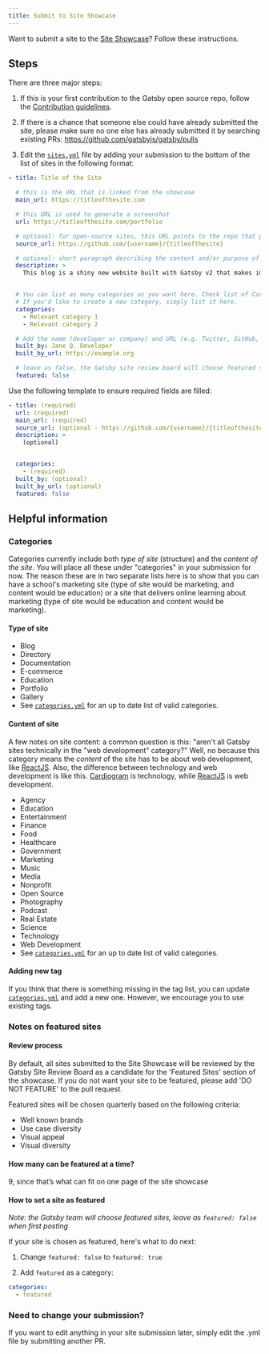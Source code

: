 ```yaml
---
title: Submit to Site Showcase
---
```


Want to submit a site to the [Site Showcase](/showcase/)? Follow these instructions.

## Steps

There are three major steps:

1.  If this is your first contribution to the Gatsby open source repo, follow the [Contribution guidelines](/contributing/code-contributions/).

2.  If there is a chance that someone else could have already submitted the site, please make sure no one else has already submitted it by searching existing PRs: https://github.com/gatsbyjs/gatsby/pulls

3.  Edit the [`sites.yml`](https://github.com/gatsbyjs/gatsby/blob/master/docs/sites.yml) file by adding your submission to the bottom of the list of sites in the following format:

```yaml:title=docs/sites.yml
- title: Title of the Site

  # this is the URL that is linked from the showcase
  main_url: https://titleofthesite.com

  # this URL is used to generate a screenshot
  url: https://titleofthesite.com/portfolio

  # optional: for open-source sites, this URL points to the repo that powers the site
  source_url: https://github.com/{username}/{titleofthesite}

  # optional: short paragraph describing the content and/or purpose of the site that will appear in the modal detail view and permalink views for your site
  description: >
    This blog is a shiny new website built with Gatsby v2 that makes important contributions towards a faster web for everyone.


  # You can list as many categories as you want here. Check list of Categories below in this doc!
  # If you'd like to create a new category, simply list it here.
  categories:
    - Relevant category 1
    - Relevant category 2

  # Add the name (developer or company) and URL (e.g. Twitter, GitHub, portfolio) to be used for attribution
  built_by: Jane Q. Developer
  built_by_url: https://example.org

  # leave as false, the Gatsby site review board will choose featured sites quarterly
  featured: false
```

Use the following template to ensure required fields are filled:

```yaml:title=docs/sites.yml
- title: (required)
  url: (required)
  main_url: (required)
  source_url: (optional - https://github.com/{username}/{titleofthesite})
  description: >
    (optional)


  categories:
    - (required)
  built_by: (optional)
  built_by_url: (optional)
  featured: false
```

## Helpful information

### Categories

Categories currently include both _type of site_ (structure) and the _content of the site_. You will place all these under "categories" in your submission for now. The reason these are in two separate lists here is to show that you can have a school's marketing site (type of site would be marketing, and content would be education) or a site that delivers online learning about marketing (type of site would be education and content would be marketing).

#### Type of site

- Blog
- Directory
- Documentation
- E-commerce
- Education
- Portfolio
- Gallery
- See [`categories.yml`](https://github.com/gatsbyjs/gatsby/blob/master/docs/categories.yml) for an up to date list of valid categories.

#### Content of site

A few notes on site content: a common question is this: "aren't all Gatsby sites technically in the "web development" category?" Well, no because this category means the _content_ of the site has to be about web development, like [ReactJS](https://reactjs.org/). Also, the difference between technology and web development is like this. [Cardiogram](https://cardiogr.am/) is technology, while [ReactJS](https://reactjs.org/) is web development.

- Agency
- Education
- Entertainment
- Finance
- Food
- Healthcare
- Government
- Marketing
- Music
- Media
- Nonprofit
- Open Source
- Photography
- Podcast
- Real Estate
- Science
- Technology
- Web Development
- See [`categories.yml`](https://github.com/gatsbyjs/gatsby/blob/master/docs/categories.yml) for an up to date list of valid categories.

#### Adding new tag

If you think that there is something missing in the tag list, you can update [`categories.yml`](https://github.com/gatsbyjs/gatsby/blob/master/docs/categories.yml) and add a new one. However, we encourage you to use existing tags.

### Notes on featured sites

#### Review process

By default, all sites submitted to the Site Showcase will be reviewed by the Gatsby Site Review Board as a candidate for the 'Featured Sites' section of the showcase. If you do not want your site to be featured, please add 'DO NOT FEATURE' to the pull request.

Featured sites will be chosen quarterly based on the following criteria:

- Well known brands
- Use case diversity
- Visual appeal
- Visual diversity

#### How many can be featured at a time?

9, since that’s what can fit on one page of the site showcase

#### How to set a site as featured

_Note: the Gatsby team will choose featured sites, leave as `featured: false` when first posting_

If your site is chosen as featured, here's what to do next:

1.  Change `featured: false` to `featured: true`

2.  Add `featured` as a category:

```yaml
categories:
  - featured
```

### Need to change your submission?

If you want to edit anything in your site submission later, simply edit the .yml file by submitting another PR.
